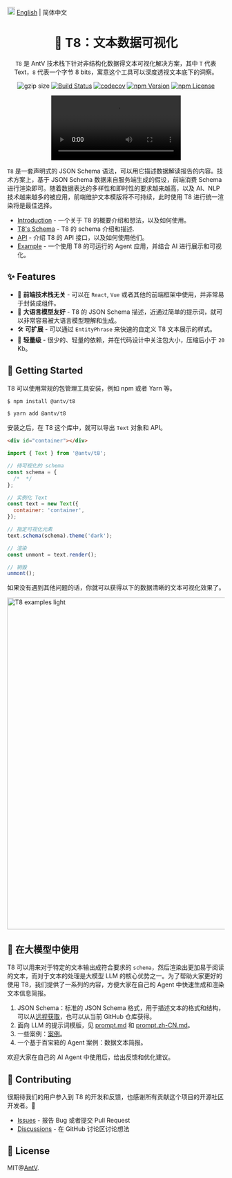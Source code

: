 <img src="https://gw.alipayobjects.com/zos/antfincdn/R8sN%24GNdh6/language.svg" width="18"> [English](./README.md) | 简体中文

<h1 align="center">
<b>🧬 T8：文本数据可视化</b>
</h1>

<div align="center">

`T8` 是 AntV 技术栈下针对非结构化数据得文本可视化解决方案，其中 `T` 代表 Text，`8` 代表一个字节 8 bits，寓意这个工具可以深度透视文本底下的洞察。

![gzip size](https://img.badgesize.io/https://unpkg.com/@antv/t8/dist/t8.min?compression=gzip)
[![Build Status](https://github.com/antvis/t8/actions/workflows/build.yml/badge.svg)](https://github.com/antvis/T8/actions/workflows/build.yml)
[![codecov](https://codecov.io/gh/antvis/T8/graph/badge.svg?token=A8fR9pUkbc)](https://codecov.io/gh/antvis/T8)
[![npm Version](https://img.shields.io/npm/v/@antv/t8.svg)](https://www.npmjs.com/package/@antv/t8)
[![npm License](https://img.shields.io/npm/l/@antv/t8.svg)](https://www.npmjs.com/package/@antv/t8)

<video src="https://github.com/user-attachments/assets/ecf953a9-efd1-4c72-9d12-d84316004b88" />
</div>

`T8` 是一套声明式的 JSON Schema 语法，可以用它描述数据解读报告的内容。技术方案上，基于 JSON Schema 数据来自服务端生成的假设，前端消费 Schema 进行渲染即可。随着数据表达的多样性和即时性的要求越来越高，以及 AI、NLP 技术越来越多的被应用，前端维护文本模版将不可持续，此时使用 T8 进行统一渲染将是最佳选择。

- [Introduction](https://t8.antv.vision/tutorial/quick-start.html) - 一个关于 T8 的概要介绍和想法，以及如何使用。
- [T8's Schema](https://t8.antv.vision/schema/) - T8 的 schema 介绍和描述.
- [API](https://t8.antv.vision/api/) - 介绍 T8 的 API 接口，以及如何使用他们。
- [Example]() - 一个使用 T8 的可运行的 Agent 应用，并结合 AI 进行展示和可视化。

## ✨ Features

- 🛫 **前端技术栈无关** - 可以在 `React`, `Vue` 或者其他的前端框架中使用，并非常易于封装成组件。
- 🤖 **大语言模型友好** - T8 的 JSON Schema 描述，近通过简单的提示词，就可以非常容易被大语言模型理解和生成。
- 🛠️ **可扩展** - 可以通过 `EntityPhrase` 来快速的自定义 T8 文本展示的样式。
- 🪩 **轻量级** - 很少的、轻量的依赖，并在代码设计中关注包大小，压缩后小于 `20` Kb。

## 🔨 Getting Started

T8 可以使用常规的包管理工具安装，例如 npm 或者 Yarn 等。

```bash
$ npm install @antv/t8
```

```bash
$ yarn add @antv/t8
```

安装之后，在 T8 这个库中，就可以导出 `Text` 对象和 API。

```html
<div id="container"></div>
```

```js
import { Text } from '@antv/t8';

// 待可视化的 schema
const schema = {
  /*  */
};

// 实例化 Text
const text = new Text({
  container: 'container',
});

// 指定可视化元素
text.schema(schema).theme('dark');

// 渲染
const unmont = text.render();

// 销毁
unmont();
```

如果没有遇到其他问题的话，你就可以获得以下的数据清晰的文本可视化效果了。

<img alt="T8 examples light" width="768" src="https://mdn.alipayobjects.com/huamei_qa8qxu/afts/img/A*GDPUToCi8ncAAAAATrAAAAgAemJ7AQ/fmt.webp" />

## 🤖 在大模型中使用

T8 可以用来对于特定的文本输出成符合要求的 `schema`，然后渲染出更加易于阅读的文本，而对于文本的处理是大模型 LLM 的核心优势之一。为了帮助大家更好的使用 T8，我们提供了一系列的内容，方便大家在自己的 Agent 中快速生成和渲染文本信息简报。

1. JSON Schema：标准的 JSON Schema 格式，用于描述文本的格式和结构，可以从[远程获取](http://unpkg.com/@antv/t8/dist/schema.json)，也可以从当前 GitHub 仓库获得。
2. 面向 LLM 的提示词模版，见 [prompt.md](./prompt.md) 和 [prompt.zh-CN.md](./prompt.zh-CN.md)。
3. 一些案例：[案例](./example/example.json)。
4. 一个基于百宝箱的 Agent 案例：数据文本简报。

欢迎大家在自己的 AI Agent 中使用后，给出反馈和优化建议。

## 📮 Contributing

很期待我们的用户参入到 T8 的开发和反馈，也感谢所有贡献这个项目的开源社区开发者。🙏

- [Issues](https://github.com/antvis/t8/issues) - 报告 Bug 或者提交 Pull Request
- [Discussions](https://github.com/antvis/t8/discussions) - 在 GitHub 讨论区讨论想法

## 📄 License

MIT@[AntV](https://github.com/antvis).

